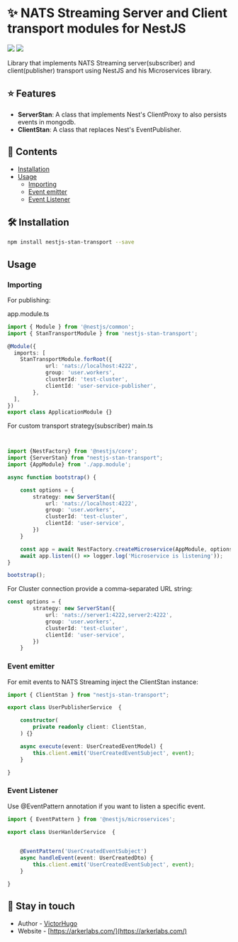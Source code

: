 ✨ NATS Streaming Server and Client transport modules for NestJS
=====

[![](https://badgen.net/npm/v/event-sourcing-nestjs)](https://www.npmjs.com/package/event-sourcing-nestjs) ![](https://badgen.net/npm/dt/event-sourcing-nestjs) 

Library that implements NATS Streaming server(subscriber) and client(publisher) transport using NestJS and his Microservices library.

## ⭐️ Features
* **ServerStan**: A class that implements Nest's ClientProxy to also persists events in mongodb.
* **ClientStan**: A class that replaces Nest's EventPublisher.



## 📖 Contents

- [Installation](#-installation)
- [Usage](#usage)
  - [Importing](#importing)
  - [Event emitter](#event-emitter)
  - [Event Listener](#event-listener)


## 🛠 Installation
```bash
npm install nestjs-stan-transport --save
```

## Usage

### Importing

For publishing:

app.module.ts
```ts
import { Module } from '@nestjs/common';
import { StanTransportModule } from 'nestjs-stan-transport';

@Module({
  imports: [
    StanTransportModule.forRoot({
            url: 'nats://localhost:4222',
            group: 'user.workers',
            clusterId: 'test-cluster',
            clientId: 'user-service-publisher',
        },
  ],
})
export class ApplicationModule {}
```

For custom transport strategy(subscriber)
main.ts
```ts


import {NestFactory} from '@nestjs/core';
import {ServerStan} from "nestjs-stan-transport";
import {AppModule} from './app.module';

async function bootstrap() {

    const options = {
        strategy: new ServerStan({
            url: 'nats://localhost:4222',
            group: 'user.workers',
            clusterId: 'test-cluster',
            clientId: 'user-service',
        })
    }

    const app = await NestFactory.createMicroservice(AppModule, options)
    await app.listen(() => logger.log('Microservice is listening'));
}

bootstrap();

```
For Cluster connection provide a comma-separated URL string:
```ts
const options = {
        strategy: new ServerStan({
            url: 'nats://server1:4222,server2:4222',
            group: 'user.workers',
            clusterId: 'test-cluster',
            clientId: 'user-service',
        })
    }
```





### Event emitter
For emit events to NATS Streaming inject the ClientStan instance:

```ts
import { ClientStan } from "nestjs-stan-transport";

export class UserPublisherService  {

    constructor(
        private readonly client: ClientStan,
    ) {}

    async execute(event: UserCreatedEventModel) {
        this.client.emit('UserCreatedEventSubject', event);
    }

}
```

### Event Listener
Use @EventPattern annotation if you want to listen a specific event.

```ts
import { EventPattern } from '@nestjs/microservices';

export class UserHanlderService  {

   
    @EventPattern('UserCreatedEventSubject')
    async handleEvent(event: UserCreatedDto) {
        this.client.emit('UserCreatedEventSubject', event);
    }

}
```

## 📝 Stay in touch

- Author - [VictorHugo](https://twitter.com/victicod)
- Website - [https://arkerlabs.com/](https://arkerlabs.com/)
